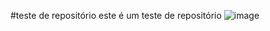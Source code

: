 #teste de repositório 
este é um teste de repositório 
![image](https://github.com/MaiteFantin/testede-reposit-rio-1-/assets/135397232/85f2811c-d924-40fc-91e7-3491711a4a42)
